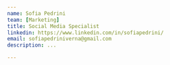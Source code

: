 ```yaml
---
name: Sofia Pedrini
team: [Marketing]
title: Social Media Specialist
linkedin: https://www.linkedin.com/in/sofiapedrini/
email: sofiapedriniverna@gmail.com
description: ...

---
```

